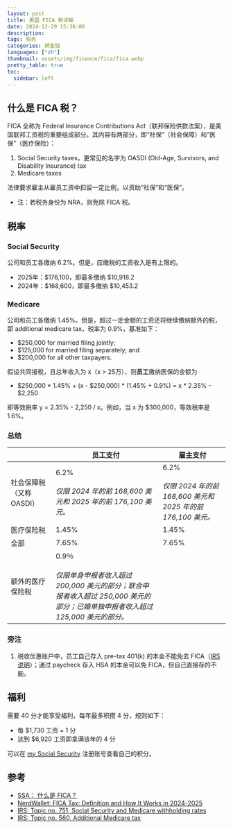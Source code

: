 ```yaml
---
layout: post
title: 美国 FICA 税详解
date: 2024-12-29 15:36:00
description: 
tags: 税务
categories: 掷金钱
languages: ["zh"]
thumbnail: assets/img/finance/fica/fica.webp
pretty_table: true
toc:
  sidebar: left
---
```


## 什么是 FICA 税？

FICA 全称为 Federal Insurance Contributions Act（联邦保险供款法案），是美国联邦工资税的重要组成部分。其内容有两部分，即“社保”（社会保障）和“医保”（医疗保险）：
1. Social Security taxes，更常见的名字为 OASDI (Old-Age, Survivors, and Disability Insurance) tax
2. Medicare taxes

法律要求雇主从雇员工资中扣留一定比例，以资助“社保”和“医保”。
- 注：若税务身份为 NRA，则免除 FICA 税。

## 税率
### Social Security
公司和员工各缴纳 6.2%。但是，应缴税的工资收入是有上限的。
- 2025年：$176,100，即最多缴纳 $10,918.2
- 2024年：$168,600，即最多缴纳 $10,453.2

### Medicare
公司和员工各缴纳 1.45%。但是，超过一定金额的工资还将继续缴纳额外的税，即 additional medicare tax，税率为 0.9%，基准如下：
- $250,000 for married filing jointly;
- $125,000 for married filing separately; and
- $200,000 for all other taxpayers.

假设共同报税，且总年收入为 x（x > 25万），则**员工**缴纳医保的金额为 
- $250,000 * 1.45% + (x - $250,000) * (1.45% + 0.9%) = x * 2.35% - $2,250

即等效税率 y = 2.35% - 2,250 / x。例如，当 x 为 $300,000，等效税率是 1.6%。

### 总结
<table id="table" data-toggle="table">
  <thead>
    <tr>
      <th data-field="id"></th>
      <th data-field="employee">员工支付</th>
      <th data-field="employer">雇主支付</th>
    </tr>
  </thead>
  <tbody>
    <tr>
        <td>社会保障税（又称 OASDI）</td>
        <td>
            6.2% <br><br>
            <i>仅限 2024 年的前 168,600 美元和 2025 年的前 176,100 美元。</i>
        </td>
        <td>
            6.2% <br><br>
            <i>仅限 2024 年的前 168,600 美元和 2025 年的前 176,100 美元。</i>
        </td>
    </tr>
    <tr>
        <td>医疗保险税</td>
          <td>1.45%</td>
          <td>1.45%</td>
    </tr>
    <tr>
        <td>全部</td>
          <td>7.65%</td>
          <td>7.65%</td>
    </tr>
    <tr>
        <td>额外的医疗保险税</td>
        <td>
            0.9％ <br><br>
            <i>仅限单身申报者收入超过 200,000 美元的部分；联合申报者收入超过 250,000 美元的部分；已婚单独申报者收入超过 125,000 美元的部分。</i>
        </td>
        <td></td>
    </tr>
    </tbody>
</table>

<p></p>

### 旁注
1. 税收优惠账户中，员工自己存入 pre-tax 401(k) 的本金不能免去 FICA（[IRS 说明](https://www.irs.gov/retirement-plans/retirement-plan-faqs-regarding-contributions-are-retirement-plan-contributions-subject-to-withholding-for-fica-medicare-or-federal-income-tax)）；通过 paycheck 存入 HSA 的本金可以免 FICA，但自己直接存的不能。

## 福利
需要 40 分才能享受福利，每年最多积攒 4 分，规则如下：
- 每 $1,730 工资 = 1 分
- 达到 $6,920 工资即拿满该年的 4 分

可以在 [my Social Security](https://www.ssa.gov/myaccount/) 注册账号查看自己的积分。

## 参考
- [SSA： 什么是 FICA？](https://www.ssa.gov/marketing/assets/materials/CH-S-05-10297.pdf)
- [NerdWallet: FICA Tax: Definition and How It Works in 2024-2025](https://www.nerdwallet.com/article/taxes/fica-tax-withholding)
- [IRS: Topic no. 751, Social Security and Medicare withholding rates](https://www.irs.gov/taxtopics/tc751)
- [IRS: Topic no. 560, Additional Medicare tax](https://www.irs.gov/taxtopics/tc560)